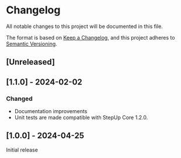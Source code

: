 # Changelog

All notable changes to this project will be documented in this file.

The format is based on [Keep a Changelog](https://keepachangelog.com/en/1.1.0/),
and this project adheres to [Semantic Versioning](https://semver.org/spec/v2.0.0.html).

## [Unreleased]

## [1.1.0] - 2024-02-02

### Changed

- Documentation improvements
- Unit tests are made compatible with StepUp Core 1.2.0.

## [1.0.0] - 2024-04-25

Initial release
